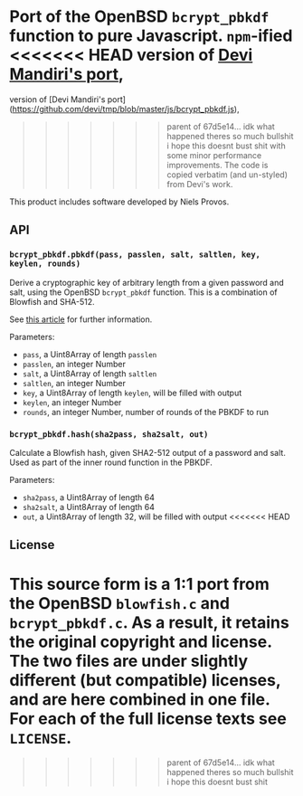 Port of the OpenBSD `bcrypt_pbkdf` function to pure Javascript. `npm`-ified
<<<<<<< HEAD
version of [Devi Mandiri's port](https://github.com/devi/tmp/blob/master/js/bcrypt_pbkdf.js),
=======
version of [Devi Mandiri's port]
(https://github.com/devi/tmp/blob/master/js/bcrypt_pbkdf.js),
>>>>>>> parent of 67d5e14... idk what happened theres so much bullshit i hope this doesnt bust shit
with some minor performance improvements. The code is copied verbatim (and
un-styled) from Devi's work.

This product includes software developed by Niels Provos.

## API

### `bcrypt_pbkdf.pbkdf(pass, passlen, salt, saltlen, key, keylen, rounds)`

Derive a cryptographic key of arbitrary length from a given password and salt,
using the OpenBSD `bcrypt_pbkdf` function. This is a combination of Blowfish and
SHA-512.

See [this article](http://www.tedunangst.com/flak/post/bcrypt-pbkdf) for
further information.

Parameters:

 * `pass`, a Uint8Array of length `passlen`
 * `passlen`, an integer Number
 * `salt`, a Uint8Array of length `saltlen`
 * `saltlen`, an integer Number
 * `key`, a Uint8Array of length `keylen`, will be filled with output
 * `keylen`, an integer Number
 * `rounds`, an integer Number, number of rounds of the PBKDF to run

### `bcrypt_pbkdf.hash(sha2pass, sha2salt, out)`

Calculate a Blowfish hash, given SHA2-512 output of a password and salt. Used as
part of the inner round function in the PBKDF.

Parameters:

 * `sha2pass`, a Uint8Array of length 64
 * `sha2salt`, a Uint8Array of length 64
 * `out`, a Uint8Array of length 32, will be filled with output
<<<<<<< HEAD

## License

This source form is a 1:1 port from the OpenBSD `blowfish.c` and `bcrypt_pbkdf.c`.
As a result, it retains the original copyright and license. The two files are
under slightly different (but compatible) licenses, and are here combined in
one file. For each of the full license texts see `LICENSE`.
=======
>>>>>>> parent of 67d5e14... idk what happened theres so much bullshit i hope this doesnt bust shit
